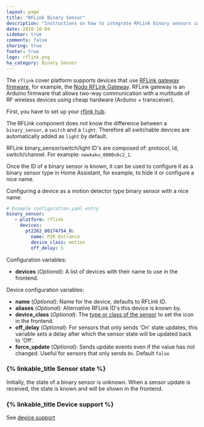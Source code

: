 ```yaml
---
layout: page
title: "RFLink Binary Sensor"
description: "Instructions on how to integrate RFLink binary sensors into Home Assistant."
date: 2018-10-04
sidebar: true
comments: false
sharing: true
footer: true
logo: rflink.png
ha_category: Binary Sensor
---
```


The `rflink` cover platform supports devices that use [RFLink gateway firmware](http://www.nemcon.nl/blog2/), for example, the [Nodo RFLink Gateway](https://www.nodo-shop.nl/nl/21-rflink-gateway). RFLink gateway is an Arduino firmware that allows two-way communication with a multitude of RF wireless devices using cheap hardware (Arduino + transceiver).

First, you have to set up your [rflink hub](/components/rflink/).

The RFLink component does not know the difference between a `binary_sensor`, a `switch` and a `light`. Therefore all switchable devices are automatically added as `light` by default.

RFLink binary_sensor/switch/light ID's are composed of: protocol, id, switch/channel. For example: `newkaku_0000c6c2_1`.

Once the ID of a binary sensor is known, it can be used to configure it as a binary sensor type in Home Assistant, for example, to hide it or configure a nice name.

Configuring a device as a motion detector type binary sensor with a nice name:

```yaml
# Example configuration.yaml entry
binary_sensor:
   - platform: rflink
     devices:
       pt2262_00174754_0:
         name: PIR Entrance
         device_class: motion
         off_delay: 5
```

Configuration variables:

- **devices** (*Optional*): A list of devices with their name to use in the frontend.

Device configuration variables:

- **name** (*Optional*): Name for the device, defaults to RFLink ID.
- **aliases** (*Optional*): Alternative RFLink ID's this device is known by.
- **device_class** (*Optional*): The [type or class of the sensor](/components/binary_sensor/) to set the icon in the frontend.
- **off_delay** (*Optional*): For sensors that only sends 'On' state updates, this variable sets a delay after which the sensor state will be updated back to 'Off'.
- **force_update** (*Optional*): Sends update events even if the value has not changed. Useful for sensors that only sends `On`. Default `false`

### {% linkable_title Sensor state %}

Initially, the state of a binary sensor is unknown. When a sensor update is received, the state is known and will be shown in the frontend.

### {% linkable_title Device support %}

See [device support](/components/rflink/#device-support)
